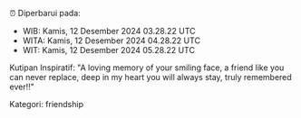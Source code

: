 ⏰ Diperbarui pada:
- WIB: Kamis, 12 Desember 2024 03.28.22 UTC
- WITA: Kamis, 12 Desember 2024 04.28.22 UTC
- WIT: Kamis, 12 Desember 2024 05.28.22 UTC

Kutipan Inspiratif:
"A loving memory of your smiling face, a friend like you can never replace, deep in my heart you will always stay, truly remembered ever!!"


Kategori: friendship

